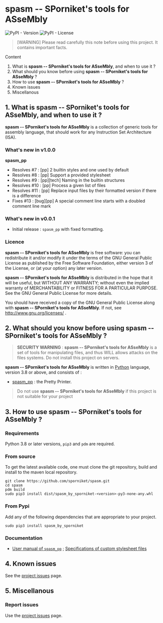 # spasm -- SPorniket's tools for ASseMbly

![PyPI - Version](https://img.shields.io/pypi/v/spasm-by-sporniket)
![PyPI - License](https://img.shields.io/pypi/l/spasm-by-sporniket)


> [WARNING] Please read carefully this note before using this project. It contains important facts.

Content

1. What is **spasm -- SPorniket's tools for ASseMbly**, and when to use it ?
2. What should you know before using **spasm -- SPorniket's tools for ASseMbly** ?
3. How to use **spasm -- SPorniket's tools for ASseMbly** ?
4. Known issues
5. Miscellanous

## 1. What is **spasm -- SPorniket's tools for ASseMbly**, and when to use it ?

**spasm -- SPorniket's tools for ASseMbly** is a collection of generic tools for assembly language, that should work for any Instruction Set Architecture (ISA).

### What's new in v1.0.0

**spasm_pp**

  * Resolves #7 : [pp] 2 builtin styles and one used by default
  * Resolves #8 : [pp] Support a provided stylesheet
  * Resolves #9 : [pp][tech] Naming in the builtin structures
  * Resolves #10 : [pp] Process a given list of files
  * Resolves #11 : [pp] Replace input files by their formatted version if there is a difference
  * Fixes #13 : [bug][pp] A special comment line starts with a doubled comment line mark

### What's new in v0.0.1

* Initial release : `spasm_pp` with fixed formatting.

### Licence
 **spasm -- SPorniket's tools for ASseMbly** is free software: you can redistribute it and/or modify it under the terms of the
 GNU General Public License as published by the Free Software Foundation, either version 3 of the License, or (at your
 option) any later version.

 **spasm -- SPorniket's tools for ASseMbly** is distributed in the hope that it will be useful, but WITHOUT ANY WARRANTY; without
 even the implied warranty of MERCHANTABILITY or FITNESS FOR A PARTICULAR PURPOSE. See the GNU General Public License for
 more details.

 You should have received a copy of the GNU General Public License along with **spasm -- SPorniket's tools for ASseMbly**.
 If not, see http://www.gnu.org/licenses/ .


## 2. What should you know before using **spasm -- SPorniket's tools for ASseMbly** ?

> **SECURITY WARNING** : **spasm -- SPorniket's tools for ASseMbly** is a set of tools for manipulating files, and thus WILL allows attacks on the files systems. Do not install this project on servers.

**spasm -- SPorniket's tools for ASseMbly** is written in [Python](http://python.org) language, version 3.8 or above, and consists of :

* [spasm_pp](./README-pp.md) : the Pretty Printer.

> Do not use **spasm -- SPorniket's tools for ASseMbly** if this project is not suitable for your project

## 3. How to use **spasm -- SPorniket's tools for ASseMbly** ?

### Requirements

Python 3.8 or later versions, `pip3` and `pdm` are required.

### From source

To get the latest available code, one must clone the git repository, build and install to the maven local repository.

	git clone https://github.com/sporniket/spasm.git
	cd spasm
	pdm build
    sudo pip3 install dist/spasm_by_sporniket-<version>-py3-none-any.whl

### From Pypi
Add any of the following dependencies that are appropriate to your project.

```
sudo pip3 install spasm_by_sporniket
```

### Documentation

* [User manual of `spasm_pp`](./README-pp.md) ; [Specifications of custom stylesheet files](./README-pp--stylesheet.md)

## 4. Known issues
See the [project issues](https://github.com/sporniket/spasm/issues) page.

## 5. Miscellanous

### Report issues
Use the [project issues](https://github.com/sporniket/spasm/issues) page.
